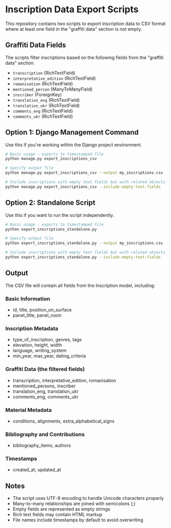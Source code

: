 # Inscription Data Export Scripts

This repository contains two scripts to export inscription data to CSV format where at least one field in the "graffiti data" section is not empty.

## Graffiti Data Fields

The scripts filter inscriptions based on the following fields from the "graffiti data" section:
- `transcription` (RichTextField)
- `interpretative_edition` (RichTextField)
- `romanisation` (RichTextField)
- `mentioned_person` (ManyToManyField)
- `inscriber` (ForeignKey)
- `translation_eng` (RichTextField)
- `translation_ukr` (RichTextField)
- `comments_eng` (RichTextField)
- `comments_ukr` (RichTextField)

## Option 1: Django Management Command

Use this if you're working within the Django project environment.

```bash
# Basic usage - exports to timestamped file
python manage.py export_inscriptions_csv

# Specify output file
python manage.py export_inscriptions_csv --output my_inscriptions.csv

# Include inscriptions with empty text fields but with related objects
python manage.py export_inscriptions_csv --include-empty-text-fields
```

## Option 2: Standalone Script

Use this if you want to run the script independently.

```bash
# Basic usage - exports to timestamped file
python export_inscriptions_standalone.py

# Specify output file
python export_inscriptions_standalone.py --output my_inscriptions.csv

# Include inscriptions with empty text fields but with related objects
python export_inscriptions_standalone.py --include-empty-text-fields
```

## Output

The CSV file will contain all fields from the Inscription model, including:

### Basic Information
- id, title, position_on_surface
- panel_title, panel_room

### Inscription Metadata
- type_of_inscription, genres, tags
- elevation, height, width
- language, writing_system
- min_year, max_year, dating_criteria

### Graffiti Data (the filtered fields)
- transcription, interpretative_edition, romanisation
- mentioned_persons, inscriber
- translation_eng, translation_ukr
- comments_eng, comments_ukr

### Material Metadata
- conditions, alignments, extra_alphabetical_signs

### Bibliography and Contributions
- bibliography_items, authors

### Timestamps
- created_at, updated_at

## Notes

- The script uses UTF-8 encoding to handle Unicode characters properly
- Many-to-many relationships are joined with semicolons (;)
- Empty fields are represented as empty strings
- Rich text fields may contain HTML markup
- File names include timestamps by default to avoid overwriting
